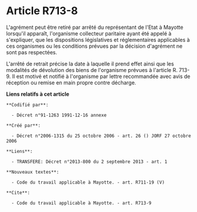 # Article R713-8

L'agrément peut être retiré par arrêté du représentant de l'Etat à Mayotte lorsqu'il apparaît, l'organisme collecteur
paritaire ayant été appelé à s'expliquer, que les dispositions législatives et réglementaires applicables à ces organismes ou
les conditions prévues par la décision d'agrément ne sont pas respectées.

L'arrêté de retrait précise la date à laquelle il prend effet ainsi que les modalités de dévolution des biens de l'organisme
prévues à l'article R. 713-9. Il est motivé et notifié à l'organisme par lettre recommandée avec avis de réception ou remise
en main propre contre décharge.

**Liens relatifs à cet article**

	**Codifié par**:

	  - Décret n°91-1263 1991-12-16 annexe

	**Créé par**:

	  - Décret n°2006-1315 du 25 octobre 2006 - art. 26 () JORF 27 octobre 2006

	**Liens**:

	  - TRANSFERE: Décret n°2013-800 du 2 septembre 2013 - art. 1

	**Nouveaux textes**:

	  - Code du travail applicable à Mayotte. - art. R711-19 (V)

	**Cite**:

	  - Code du travail applicable à Mayotte. - art. R713-9
